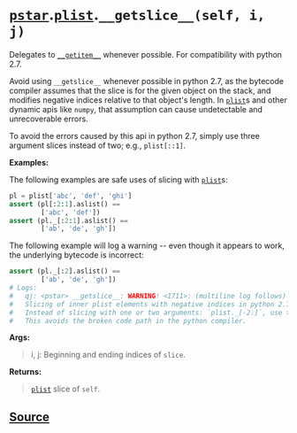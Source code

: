 # [`pstar`](./pstar.md).[`plist`](./pstar_plist.md).`__getslice__(self, i, j)`

Delegates to [`__getitem__`](./pstar_plist___getitem__.md) whenever possible. For compatibility with python 2.7.

Avoid using `__getslice__` whenever possible in python 2.7, as the bytecode compiler
assumes that the slice is for the given object on the stack, and modifies negative
indices relative to that object's length. In [`plist`](./pstar_plist.md)s and other dynamic apis like
`numpy`, that assumption can cause undetectable and unrecoverable errors.

To avoid the errors caused by this api in python 2.7, simply use three argument
slices instead of two; e.g., `plist[::1]`.

**Examples:**

The following examples are safe uses of slicing with [`plist`](./pstar_plist.md)s:
```python
pl = plist['abc', 'def', 'ghi']
assert (pl[:2:1].aslist() ==
        ['abc', 'def'])
assert (pl._[:2:1].aslist() ==
        ['ab', 'de', 'gh'])
```

The following example will log a warning -- even though it appears to work, the
underlying bytecode is incorrect:
```python
assert (pl._[:2].aslist() ==
        ['ab', 'de', 'gh'])
# Logs:
#   qj: <pstar> __getslice__: WARNING! <1711>: (multiline log follows)
#   Slicing of inner plist elements with negative indices in python 2.7 does not work, and the error cannot be detected or corrected!
#   Instead of slicing with one or two arguments: `plist._[-2:]`, use the three argument slice: `plist._[-2::1]`.
#   This avoids the broken code path in the python compiler.
```

**Args:**
>    i, j: Beginning and ending indices of `slice`.

**Returns:**

>    [`plist`](./pstar_plist.md) slice of `self`.



## [Source](../pstar/pstar.py#L2225-L2278)